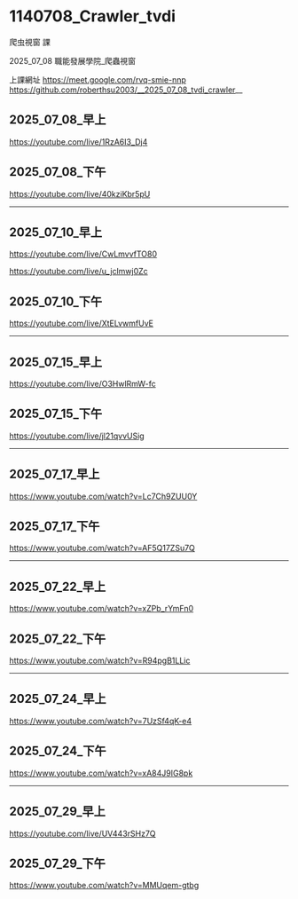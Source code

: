 # 1140708_Crawler_tvdi
爬虫視窗 課

2025_07_08 職能發展學院_爬蟲視窗

上課網址 https://meet.google.com/rvq-smie-nnp
https://github.com/roberthsu2003/__2025_07_08_tvdi_crawler__

## 2025_07_08_早上
https://youtube.com/live/1RzA6I3_Dj4

## 2025_07_08_下午
https://youtube.com/live/40kziKbr5pU

---

## 2025_07_10_早上

https://youtube.com/live/CwLmvvfTO80

https://youtube.com/live/u_jclmwj0Zc

## 2025_07_10_下午

https://youtube.com/live/XtELvwmfUvE

---

## 2025_07_15_早上

https://youtube.com/live/O3HwlRmW-fc

## 2025_07_15_下午

https://youtube.com/live/jl21qvvUSig

---

## 2025_07_17_早上

https://www.youtube.com/watch?v=Lc7Ch9ZUU0Y


## 2025_07_17_下午

https://www.youtube.com/watch?v=AF5Q17ZSu7Q



---

## 2025_07_22_早上

https://www.youtube.com/watch?v=xZPb_rYmFn0

## 2025_07_22_下午

https://www.youtube.com/watch?v=R94pgB1LLic

---

## 2025_07_24_早上
https://www.youtube.com/watch?v=7UzSf4qK-e4

## 2025_07_24_下午
https://www.youtube.com/watch?v=xA84J9IG8pk

---

## 2025_07_29_早上
https://youtube.com/live/UV443rSHz7Q

## 2025_07_29_下午
https://www.youtube.com/watch?v=MMUqem-gtbg


